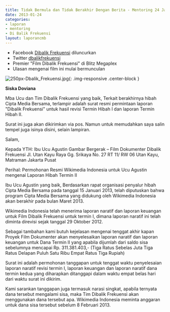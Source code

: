 ```yaml
---
title: Tidak Bermula dan Tidak Berakhir Dengan Berita - Mentoring 24 Januari 2013
date: 2013-01-24
categories:
- laporan
- mentoring
- Di Balik Frekuensi
layout: laporancmb
---
```


* Facebook [Dibalik Frekuensi](https://www.facebook.com/FrekuensiPublik) diluncurkan
* Twitter [dbalikfrekuensi](https://twitter.com/dbalikfrekuensi)
* Premier "Film Dibalik Frekuensi" di Blitz Megaplex
* Ulasan mengenai film ini mulai bermunculan


![250px-Dbalik_Frekuensi.jpg](/uploads/250px-Dbalik_Frekuensi.jpg){: .img-responsive .center-block }


**Siska Doviana**

Mba Ucu dan Tim Dibalik Frekuensi yang baik, Terkait berakhirnya hibah Cipta Media Bersama, terlampir adalah surat resmi permintaan laporan "Dibalik Frekuensi" untuk hasil revisi Termin Hibah I dan laporan Termin Hibah II.

Surat ini juga akan dikirimkan via pos. Namun untuk memudahkan saya salin tempel juga isinya disini, selain lampiran.

Salam, 


Kepada YTH:
Ibu Ucu Agustin
Gambar Bergerak – Film Dokumenter Dibalik Frekuensi
Jl. Utan Kayu Raya Gg. Srikaya No. 27 RT 11/ RW 06
Utan Kayu, Matraman
Jakarta Pusat

Perihal: Permohonan Resmi Wikimedia Indonesia untuk Ucu Agustin mengenai Laporan Hibah Termin II

Ibu Ucu Agustin yang baik,
Berdasarkan rapat organisasi penyalur hibah Cipta Media Bersama pada tanggal 15 Januari 2013, telah diputuskan 
bahwa program Cipta Media Bersama yang didukung oleh Wikimedia Indonesia akan berakhir pada bulan Maret 2013.

Wikimedia Indonesia telah menerima laporan naratif  dan laporan keuangan untuk Film Dibalik Frekuensi 
untuk termin I, dimana laporan naratif ini telah diminta direvisi sejak tanggal 29 Oktober 2012.

Sebagai tambahan kami butuh kejelasan mengenai tenggat akhir kapan Proyek Film Dokumenter akan 
menyelesaikan laporan naratif dan laporan keuangan untuk Dana Termin II yang apabila dijumlah dari saldo sisa 
sebelumnya mencapai Rp. 311.381.403,- (Tiga Ratus Sebelas Juta Tiga Ratus Delapan Puluh Satu Ribu Empat 
Ratus Tiga Rupiah)

Surat ini adalah permohonan tanggapan untuk tenggat waktu penyelesaian laporan naratif revisi termin I, 
laporan keuangan dan laporan naratif dana termin kedua yang diharapkan ditanggapi dalam waktu empat belas 
hari dari waktu surat ini dikirim.

Kami sarankan tanggapan juga termasuk narasi singkat, apabila ternyata dana tersebut mengalami sisa, maka 
Tim Dibalik Frekuensi akan menggunakan dana tersebut apa. Wikimedia Indonesia meminta anggaran untuk dana 
sisa tersebut sebelum 8 Februari 2013.
